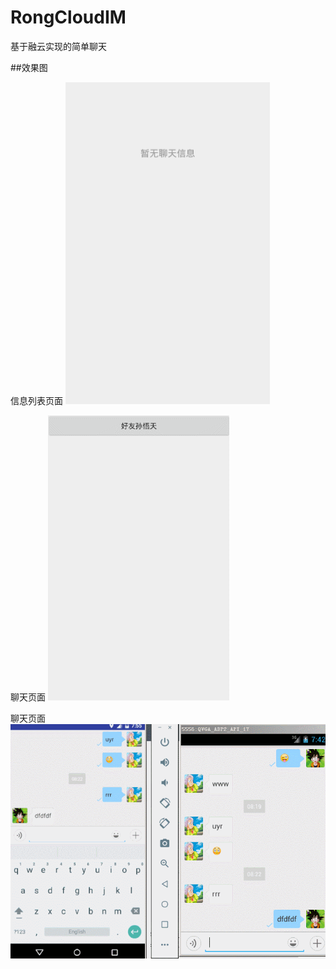 # RongCloudIM
基于融云实现的简单聊天

##效果图

信息列表页面
![img](https://github.com/SmallLee/RongCloudIM/blob/master/20160729152456227.png)

聊天页面
![img](https://github.com/SmallLee/RongCloudIM/blob/master/20160729161950024.gif)

聊天页面
    ![img](https://github.com/SmallLee/RongCloudIM/blob/master/20160729162323292.gif)
